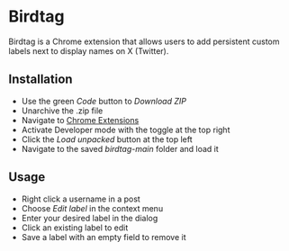 # Birdtag

Birdtag is a Chrome extension that allows users to add persistent custom labels next to display names on X (Twitter).

## Installation

- Use the green *Code* button to *Download ZIP*
- Unarchive the .zip file
- Navigate to [Chrome Extensions](chrome://extensions)
- Activate Developer mode with the toggle at the top right
- Click the *Load unpacked* button at the top left
- Navigate to the saved *birdtag-main* folder and load it

## Usage

- Right click a username in a post
- Choose *Edit label* in the context menu
- Enter your desired label in the dialog
- Click an existing label to edit
- Save a label with an empty field to remove it